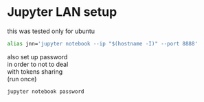 # Jupyter LAN setup
this was tested only for ubuntu

```sh
alias jnn='jupyter notebook --ip "$(hostname -I)" --port 8888'
```


also set up password  
in order to not to deal   
with tokens sharing  
(run once)

```sh
jupyter notebook password
```

